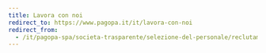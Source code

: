 ```yaml
---
title: Lavora con noi
redirect_to: https://www.pagopa.it/it/lavora-con-noi
redirect_from:
  - /it/pagopa-spa/societa-trasparente/selezione-del-personale/reclutamento-del-personale/
---
```

